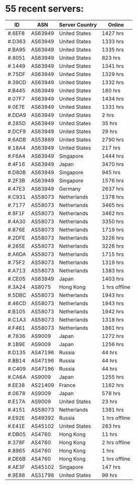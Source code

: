 # 55 recent servers:

| ID | ASN | Server Country | Online |
| ------ | ------ | ------ | ------ |
| #.6EF8 | AS63949 | United States | 1427 hrs |
| #.D363 | AS63949 | United States | 1333 hrs |
| #.BA95 | AS63949 | United States | 1335 hrs |
| #.8051 | AS63949 | United States | 823 hrs |
| #.1449 | AS63949 | United States | 1341 hrs |
| #.75DF | AS63949 | United States | 1329 hrs |
| #.39CD | AS63949 | United States | 1332 hrs |
| #.B445 | AS63949 | United States | 180 hrs |
| #.07F7 | AS63949 | United States | 1434 hrs |
| #.0E7E | AS63949 | United States | 1331 hrs |
| #.DDA9 | AS63949 | United States | 2 hrs |
| #.285D | AS63949 | United States | 35 hrs |
| #.DCF9 | AS63949 | United States | 29 hrs |
| #.6ADB | AS53889 | United States | 2790 hrs |
| #.18A4 | AS63949 | United States | 217 hrs |
| #.F6A4 | AS63949 | Singapore | 1444 hrs |
| #.4F16 | AS63949 | Japan | 3470 hrs |
| #.D80B | AS63949 | Singapore | 945 hrs |
| #.2F3B | AS63949 | Singapore | 1576 hrs |
| #.47E3 | AS63949 | Germany | 2637 hrs |
| #.C931 | AS58073 | Netherlands | 1378 hrs |
| #.7177 | AS58073 | Netherlands | 3465 hrs |
| #.8F1F | AS58073 | Netherlands | 3462 hrs |
| #.4A30 | AS58073 | Netherlands | 3350 hrs |
| #.876E | AS58073 | Netherlands | 1719 hrs |
| #.2DFE | AS58073 | Netherlands | 3226 hrs |
| #.265E | AS58073 | Netherlands | 3226 hrs |
| #.A6DA | AS58073 | Netherlands | 1715 hrs |
| #.75F2 | AS58073 | Netherlands | 1319 hrs |
| #.A713 | AS58073 | Netherlands | 1383 hrs |
| #.CE05 | AS63949 | Japan | 1403 hrs |
| #.3A24 | AS8075 | Hong Kong | 1 hrs offline |
| #.5DBC | AS58073 | Netherlands | 1943 hrs |
| #.46CD | AS58073 | Netherlands | 1943 hrs |
| #.B105 | AS58073 | Netherlands | 1942 hrs |
| #.C1A3 | AS58073 | Netherlands | 1318 hrs |
| #.F461 | AS58073 | Netherlands | 1861 hrs |
| #.7836 | AS9009 | Japan | 1272 hrs |
| #.1B9E | AS9009 | Japan | 1256 hrs |
| #.D135 | AS47196 | Russia | 44 hrs |
| #.BB14 | AS47196 | Russia | 44 hrs |
| #.C409 | AS47196 | Russia | 44 hrs |
| #.CA6A | AS9009 | Japan | 1255 hrs |
| #.EE38 | AS21409 | France | 1162 hrs |
| #.0678 | AS9009 | Japan | 578 hrs |
| #.E17A | AS9009 | United States | 23 hrs |
| #.4151 | AS58073 | Netherlands | 1381 hrs |
| #.E92E | AS49392 | Russia | 1 hrs offline |
| #.E41E | AS45102 | United States | 283 hrs |
| #.DB05 | AS4760 | Hong Kong | 11 hrs |
| #.378F | AS4760 | Hong Kong | 2 hrs offline |
| #.8965 | AS4760 | Hong Kong | 1 hrs |
| #.DE6B | AS4760 | Hong Kong | 1 hrs offline |
| #.AE3F | AS45102 | Singapore | 147 hrs |
| #.9E88 | AS31798 | United States | 99 hrs |

